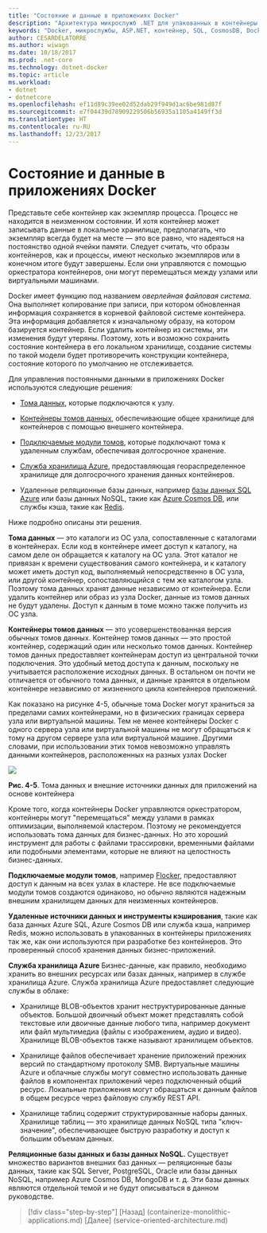 ```yaml
---
title: "Состояние и данные в приложениях Docker"
description: "Архитектура микрослужб .NET для упакованных в контейнеры приложений .NET | Состояние и данные в приложениях Docker"
keywords: "Docker, микрослужбы, ASP.NET, контейнер, SQL, CosmosDB, Docker"
author: CESARDELATORRE
ms.author: wiwagn
ms.date: 10/18/2017
ms.prod: .net-core
ms.technology: dotnet-docker
ms.topic: article
ms.workload:
- dotnet
- dotnetcore
ms.openlocfilehash: ef11d89c39ee02d52dab29f949d1ac6be981d87f
ms.sourcegitcommit: e7f04439d78909229506b56935a1105a4149ff3d
ms.translationtype: HT
ms.contentlocale: ru-RU
ms.lasthandoff: 12/23/2017
---
```

# <a name="state-and-data-in-docker-applications"></a>Состояние и данные в приложениях Docker

Представьте себе контейнер как экземпляр процесса. Процесс не находится в неизменном состоянии. И хотя контейнер может записывать данные в локальное хранилище, предполагать, что экземпляр всегда будет на месте — это все равно, что надеяться на постоянство одной ячейки памяти. Следует считать, что образы контейнеров, как и процессы, имеют несколько экземпляров или в конечном итоге будут завершены. Если они управляются с помощью оркестратора контейнеров, они могут перемещаться между узлами или виртуальными машинами.

Docker имеет функцию под названием *оверлейная файловая система*. Она выполняет копирование при записи, при котором обновленная информация сохраняется в корневой файловой системе контейнера. Эта информация добавляется к изначальному образу, на котором базируется контейнер. Если удалить контейнер из системы, эти изменения будут утеряны. Поэтому, хоть и возможно сохранить состояние контейнера в его локальном хранилище, создание системы по такой модели будет противоречить конструкции контейнера, состояние которого по умолчанию не отслеживается.

Для управления постоянными данными в приложениях Docker используются следующие решения:

-   [Тома данных](https://docs.docker.com/engine/tutorials/dockervolumes/), которые подключаются к узлу.

-   [Контейнеры томов данных](https://docs.docker.com/engine/tutorials/dockervolumes/#creating-and-mounting-a-data-volume-container), обеспечивающие общее хранилище для контейнеров с помощью внешнего контейнера.

-   [Подключаемые модули томов](https://docs.docker.com/engine/tutorials/dockervolumes/), которые подключают тома к удаленным службам, обеспечивая долгосрочное хранение.

-   [Служба хранилища Azure](https://docs.microsoft.com/azure/storage/), предоставляющая геораспределенное хранилище для долгосрочного хранения данных контейнеров.

-   Удаленные реляционные базы данных, например [базы данных SQL Azure](https://azure.microsoft.com/services/sql-database/) или базы данных NoSQL, такие как [Azure Cosmos DB](https://docs.microsoft.com/azure/cosmos-db/introduction), или службы кэша, такие как [Redis](https://redis.io/).

Ниже подробно описаны эти решения.

**Тома данных** — это каталоги из ОС узла, сопоставленные с каталогами в контейнерах. Если код в контейнере имеет доступ к каталогу, на самом деле он обращается к каталогу на ОС узла. Этот каталог не привязан к времени существования самого контейнера, и к каталогу может иметь доступ код, выполняемый непосредственно в ОС узла, или другой контейнер, сопоставляющийся с тем же каталогом узла. Поэтому тома данных хранят данные независимо от контейнера. Если удалить контейнер или образ из узла Docker, данные из томов данных не будут удалены. Доступ к данным в томе можно также получить из ОС узла.

**Контейнеры томов данных** — это усовершенствованная версия обычных томов данных. Контейнер томов данных — это простой контейнер, содержащий один или несколько томов данных. Контейнер томов данных предоставляет контейнерам доступ из центральной точки подключения. Это удобный метод доступа к данным, поскольку не учитывается расположение исходных данных. В остальном он почти не отличается от обычного тома данных, и данные хранятся в отдельном контейнере независимо от жизненного цикла контейнеров приложений.

Как показано на рисунке 4-5, обычные тома Docker могут храниться за пределами самих контейнерами, но в физических границах сервера узла или виртуальной машины. Тем не менее контейнеры Docker с одного сервера узла или виртуальной машины не могут обращаться к тому на другом сервере узла или виртуальной машине. Другими словами, при использовании этих томов невозможно управлять данными контейнеров, расположенных на разных узлах Docker

![](./media/image5.png)

**Рис. 4-5**. Тома данных и внешние источники данных для приложений на основе контейнера

Кроме того, когда контейнеры Docker управляются оркестратором, контейнеры могут "перемещаться" между узлами в рамках оптимизации, выполняемой кластером. Поэтому не рекомендуется использовать тома данных для бизнес-данных. Но это хороший инструмент для работы с файлами трассировки, временными файлами или подобными элементами, которые не влияют на целостность бизнес-данных.

**Подключаемые модули томов**, например [Flocker](https://clusterhq.com/flocker/), предоставляют доступ к данным на всех узлах в кластере. Не все подключаемые модули томов создаются одинаково, но обычно являются надежным внешним хранилищем данных для неизменных контейнеров.

**Удаленные источники данных и инструменты кэширования**, такие как база данных Azure SQL, Azure Cosmos DB или служба кэша, например Redis, можно использовать в упакованных в контейнеры приложениях так же, как они используются при разработке без контейнеров. Это проверенный способ хранения данных бизнес-приложений.

**Служба хранилища Azure** Бизнес-данные, как правило, необходимо хранить во внешних ресурсах или базах данных, например в службе хранилища Azure. Служба хранилища Azure предоставляет следующие службы в облаке:

-   Хранилище BLOB-объектов хранит неструктурированные данные объектов. Большой двоичный объект может представлять собой текстовые или двоичные данные любого типа, например документ или файл мультимедиа (файлы с изображением, аудио и видео). Хранилище BLOB-объектов также называют хранилищем объектов.

-   Хранилище файлов обеспечивает хранение приложений прежних версий по стандартному протоколу SMB. Виртуальные машины Azure и облачные службы могут совместно использовать данные файлов в компонентах приложений через подключенный общий ресурс. Локальные приложения могут обращаться к данным файлов в общем ресурсе через файловую службу REST API.

-   Хранилище таблиц содержит структурированные наборы данных. Хранилище таблиц — это хранилище данных NoSQL типа "ключ-значение", обеспечивающее быструю разработку и доступ к большим объемам данных.

**Реляционные базы данных и базы данных NoSQL.** Существует множество вариантов внешних баз данных — реляционные базы данных, такие как SQL Server, PostgreSQL, Oracle или базы данных NoSQL, например Azure Cosmos DB, MongoDB и т. д. Эти базы данных являются отдельной темой и не будут описываться в данном руководстве.


>[!div class="step-by-step"]
[Назад] (containerize-monolithic-applications.md) [Далее] (service-oriented-architecture.md)

